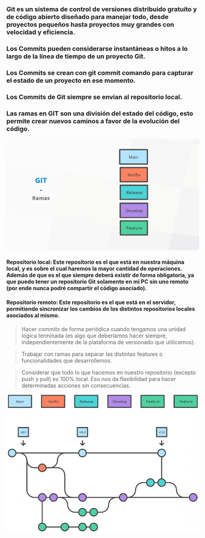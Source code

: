 ### **Git es un sistema de control de versiones** distribuido gratuito y de código abierto diseñado para manejar todo, desde proyectos pequeños hasta proyectos muy grandes con velocidad y eficiencia.

### Los Commits pueden considerarse instantáneas o hitos a lo largo de la línea de tiempo de un proyecto Git.

### Los Commits se crean con  git commit comando para capturar el estado de un proyecto en ese momento.

### Los Commits de Git siempre se envían al repositorio local.


### Las ramas en GIT son una división del estado del código, esto permite crear nuevos caminos a favor de la evolución del código. 

![foto](ramas_github.png)


#### **Repositorio local**: Este repositorio es el que está en nuestra máquina local, y es sobre el cual haremos la mayor cantidad de operaciones. Además de que es el que siempre deberá existir de forma obligatoria, ya que puedo tener un repositorio Git solamente en mi PC sin uno remoto (por ende nunca podré compartir el código asociado).

#### **Repositorio remoto**: Este repositorio es el que está en el servidor, permitiendo sincronizar los cambios de los distintos repositorios locales asociados al mismo.


>Hacer commits de forma periódica cuando tengamos una unidad lógica terminada (es algo que deberíamos hacer siempre, independientemente de la plataforma de versionado que utilicemos).

>Trabajar con ramas para separar las distintas features o funcionalidades que desarrollemos.

>Considerar que todo lo que hacemos en nuestro repositorio (excepto push y pull) es 100% local. Eso nos da flexibilidad para hacer determinadas acciones sin consecuencias.

![image](image.png)


